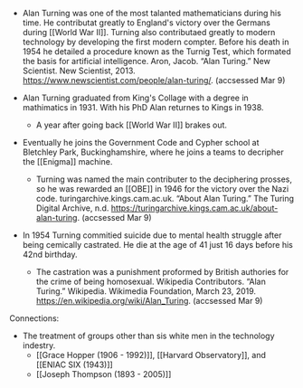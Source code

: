 - Alan Turning was one of the most talanted mathematicians during his time. He contributat greatly to England's victory over the Germans during [[World War II]]. Turning also contributaed greatly to modern technology by developing the first modern compter. Before his death in 1954 he detailed a procedure known as the Turnig Test, which formated the basis for artificial intelligence.
	Aron, Jacob. “Alan Turing.” New Scientist. New Scientist, 2013. https://www.newscientist.com/people/alan-turing/. (accsessed Mar 9)

- Alan Turning graduated from King's Collage with a degree in mathimatics in 1931. With his PhD Alan returnes to Kings in 1938.
	- A year after going back [[World War II]] brakes out.
- Eventually he joins the Government Code and Cypher school at Bletchley Park, Buckinghamshire, where he joins a teams to decripher the [[Enigma]] machine.
	- Turning was named the main contributer to the deciphering prosses, so he was rewarded an [[OBE]] in 1946 for the victory over the Nazi code.
	turingarchive.kings.cam.ac.uk. “About Alan Turing.” The Turing Digital Archive, n.d. https://turingarchive.kings.cam.ac.uk/about-alan-turing. (accsessed Mar 9)

- In 1954 Turning commitied suicide due to mental health struggle after being cemically castrated. He die at the age of 41 just 16 days before his 42nd birthday.
	- The castration was a punishment proformed by British authories for the crime of being homosexual.
	Wikipedia Contributors. “Alan Turing.” Wikipedia. Wikimedia Foundation, March 23, 2019. https://en.wikipedia.org/wiki/Alan_Turing. (accsessed Mar 9)

Connections:
- The treatment of groups other than sis white men in the technology indestry.
	- [[Grace Hopper (1906 - 1992)]], [[Harvard Observatory]], and [[ENIAC SIX (1943)]]
	- [[Joseph Thompson (1893 - 2005)]]